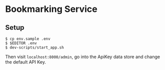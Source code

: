 Bookmarking Service
==========================

Setup
---------------

    $ cp env.sample .env
    $ $EDITOR .env
    $ dev-scripts/start_app.sh
    
Then visit `localhost:8000/admin`, go into the ApiKey data store and change the default API Key.

